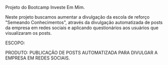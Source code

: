 Projeto do Bootcamp Investe Em Mim.

Neste projeto buscamos aumentar a divulgação da escola de reforço "Semeando Conhecimentos", através da divulgação automatizada de posts da empresa em redes sociais e aplicando questionários aos usuários que visualizaram os posts.

ESCOPO:


PRODUTO: 
PUBLICAÇÃO DE POSTS AUTOMATIZADA PARA DIVULGAR A EMPRESA EM REDES SOCIAIS.
